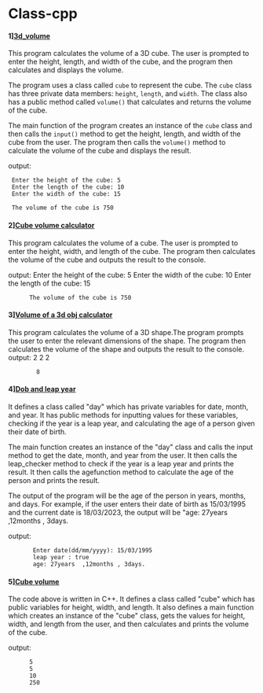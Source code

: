 # Class-cpp

#### 1][3d_volume](usingclass_3D_Cube_Volume_Calculator.cpp)
This program calculates the volume of a 3D cube. The user is prompted to enter the height, length, and width of the cube, and the program then calculates and displays the volume.

The program uses a class called `cube` to represent the cube. The `cube` class has three private data members: `height`, `length`, and `width`. The class also has a public method called `volume()` that calculates and returns the volume of the cube.

The main function of the program creates an instance of the `cube` class and then calls the `input()` method to get the height, length, and width of the cube from the user. The program then calls the `volume()` method to calculate the volume of the cube and displays the result.

output:

     Enter the height of the cube: 5
     Enter the length of the cube: 10
     Enter the width of the cube: 15

     The volume of the cube is 750
#### 2][Cube volume calculator](inputandprintvolusingclasswithfunc.cpp)

This program calculates the volume of a cube. The user is prompted to enter the height, width, and length of the cube. The program then calculates the volume of the cube and outputs the result to the console.

output:
          Enter the height of the cube: 5
          Enter the width of the cube: 10
          Enter the length of the cube: 15

          The volume of the cube is 750
#### 3][Volume of a 3d obj calculator](inputandprintvolusingclass.cpp)
 This program calculates the volume of a 3D shape.The program prompts the user to enter the relevant dimensions of the shape. The program then calculates the volume of the shape and outputs the result to the console.
  output:
            2
            2
            2

            8

#### 4][Dob and leap year]()
It defines a class called "day" which has private variables for date, month, and year. It has public methods for inputting values for these variables, checking if the year is a leap year, and calculating the age of a person given their date of birth.

The main function creates an instance of the "day" class and calls the input method to get the date, month, and year from the user. It then calls the leap_checker method to check if the year is a leap year and prints the result. It then calls the agefunction method to calculate the age of the person and prints the result.

The output of the program will be the age of the person in years, months, and days. For example, if the user enters their date of birth as 15/03/1995 and the current date is 18/03/2023, the output will be "age: 27years ,12months , 3days.

output:

           Enter date(dd/mm/yyyy): 15/03/1995
           leap year : true
           age: 27years  ,12months , 3days.
#### 5][Cube volume ](cubevol.cpp)
The code above is written in C++. It defines a class called "cube" which has public variables for height, width, and length. It also defines a main function which creates an instance of the "cube" class, gets the values for height, width, and length from the user, and then calculates and prints the volume of the cube.

output:

          5
          5
          10
          250
